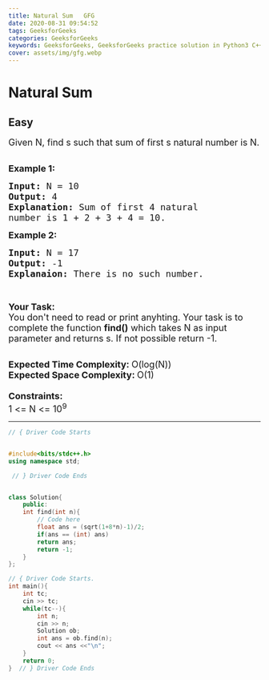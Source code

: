 ```yaml
---
title: Natural Sum   GFG
date: 2020-08-31 09:54:52
tags: GeeksforGeeks
categories: GeeksforGeeks
keywords: GeeksforGeeks, GeeksforGeeks practice solution in Python3 C++ Java, Natural Sum - GFG solution
cover: assets/img/gfg.webp
---
```



# Natural Sum
## Easy 
<div class="problem-statement">
                <p></p><p><span style="font-size:18px">Given N, find s such that sum of first s natural number is N.</span><br>
&nbsp;</p>

<p><span style="font-size:18px"><strong>Example 1:</strong></span></p>

<pre><span style="font-size:18px"><strong>Input: </strong>N = 10
<strong>Output: </strong>4
<strong>Explanation:</strong>&nbsp;Sum of first 4 natural
number is 1 + 2 + 3 + 4 = 10.     </span>
</pre>

<p><span style="font-size:18px"><strong>Example 2:</strong></span></p>

<pre><span style="font-size:18px"><strong>Input: </strong>N = 17
<strong>Output: </strong>-1
<strong>Explanaion: </strong>There is no such number.</span>
</pre>

<p>&nbsp;</p>

<p><span style="font-size:18px"><strong>Your Task:</strong><br>
You don't need to read or print anyhting. Your task is to complete the function&nbsp;<strong>find()</strong>&nbsp;which takes N as input parameter and returns&nbsp;s. If not possible return -1.</span><br>
&nbsp;</p>

<p><span style="font-size:18px"><strong>Expected Time Complexity:&nbsp;</strong>O(log(N))<br>
<strong>Expected Space Complexity:&nbsp;</strong>O(1)<br>
<br>
<strong>Constraints:</strong><br>
1 &lt;= N &lt;= 10<sup>9</sup></span></p>
 <p></p>
            </div>

---




```cpp
// { Driver Code Starts


#include<bits/stdc++.h>
using namespace std;

 // } Driver Code Ends


class Solution{
	public:
   	int find(int n){
   	    // Code here
   	    float ans = (sqrt(1+8*n)-1)/2;
   	    if(ans == (int) ans)
   	    return ans; 
   	    return -1;
   	}    
};

// { Driver Code Starts.
int main(){
	int tc;
	cin >> tc;
	while(tc--){
		int n;
		cin >> n;
		Solution ob;
		int ans = ob.find(n);
		cout << ans <<"\n";
	}  
	return 0;
}  // } Driver Code Ends
```
